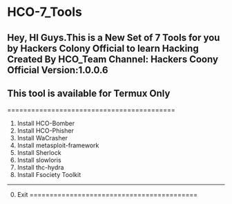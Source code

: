 # HCO-7_Tools
Hey, HI Guys.This is a New Set of 7 Tools for you by Hackers Colony Official to learn Hacking
Created By HCO_Team
Channel: Hackers Coony Official
Version:1.0.0.6
----
This tool is available for Termux Only
----
==========================================
1. Install HCO-Bomber
2. Install HCO-Phisher
3. Install WaCrasher
4. Install metasploit-framework
5. Install Sherlock
6. Install slowloris
7. Install thc-hydra
8. Install Fsociety Toolkit
------------------------------------------
00. Exit
==========================================

